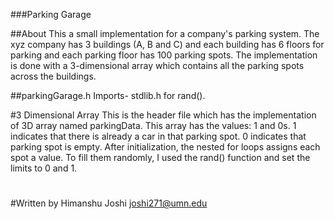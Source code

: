 ###Parking Garage

##About
This a small implementation for a company's parking system. The xyz company has 3 buildings (A, B and C)
and each building has 6 floors for parking and each parking floor has 100 parking spots. The implementation
is done with a 3-dimensional array which contains all the parking spots across the buildings.

##parkingGarage.h
Imports- stdlib.h for rand().

#3 Dimensional Array
This is the header file which has the implementation of 3D array named parkingData. This array has the values:
1 and 0s. 1 indicates that there is already a car in that parking spot. 0 indicates that parking spot is empty.
After initialization, the nested for loops assigns each spot a value. To fill them randomly, I used the rand() function
and set the limits to 0 and 1.

#






#Written by Himanshu Joshi joshi271@umn.edu
